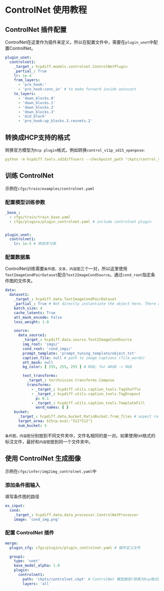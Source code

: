 # ControlNet 使用教程

## ControlNet 插件配置
ControlNet在这里作为插件来定义，所以在配置文件中，需要在`plugin_unet`中配置ControlNet。
```yaml
plugin_unet:
  controlnet1:
    _target_: hcpdiff.models.controlnet.ControlNetPlugin
    _partial_: True
    lr: 1e-4
    from_layers:
      - 'pre_hook:'
      - 'pre_hook:conv_in' # to make forward inside autocast
    to_layers:
      - 'down_blocks.0'
      - 'down_blocks.1'
      - 'down_blocks.2'
      - 'down_blocks.3'
      - 'mid_block'
      - 'pre_hook:up_blocks.3.resnets.2'
```

## 转换成HCP支持的格式

转换官方模型为`hcp plugin`格式，例如转换`control_v11p_sd15_openpose`:
```yaml
python -m hcpdiff.tools.sd2diffusers --checkpoint_path "ckpts/control_v11p_sd15_openpose.pth" --original_config_file "ckpts/control_v11p_sd15_openpose.yaml" --dump_path "ckpts/control_v11p_sd15_openpose" --controlnet
```

## 训练 ControlNet

示例在`cfgs/train/examples/controlnet.yaml`

### 配置模型训练参数

```yaml
_base_:
  - cfgs/train/train_base.yaml
  - cfgs/plugins/plugin_controlnet.yaml # include controlnet plugin


plugin_unet:
  controlnet1:
    lr: 1e-5 # 修改学习率
```

### 配置数据集

ControlNet训练需要`条件图，文本，内容图`三个一对，所以这里使用`TextImageCondPairDataset`配合`Text2ImageCondSource`。通过`cond_root`指定条件图的文件夹。
```yaml
data:
  dataset1:
    _target_: hcpdiff.data.TextImageCondPairDataset
    _partial_: True # Not directly instantiate the object here. There are other parameters to be added in the runtime.
    batch_size: 4
    cache_latents: True
    att_mask_encode: False
    loss_weight: 1.0

    source:
      data_source1:
        _target_: hcpdiff.data.source.Text2ImageCondSource
        img_root: 'imgs/'
        cond_root: 'cond_imgs/'
        prompt_template: 'prompt_tuning_template/object.txt'
        caption_file: null # path to image captions (file_words)
        att_mask: null
        bg_color: [ 255, 255, 255 ] # RGB; for ARGB -> RGB

        text_transforms:
          _target_: torchvision.transforms.Compose
          transforms:
            - _target_: hcpdiff.utils.caption_tools.TagShuffle
            - _target_: hcpdiff.utils.caption_tools.TagDropout
              p: 0.1
            - _target_: hcpdiff.utils.caption_tools.TemplateFill
              word_names: { }
    bucket:
      _target_: hcpdiff.data.bucket.RatioBucket.from_files # aspect ratio bucket
      target_area: ${hcp.eval:"512*512"}
      num_bucket: 5
```
`条件图，内容图`分别放到不同文件夹中，文件名相同的是一对。如果使用txt格式的标注文件，最好和`内容图`放到同一个文件夹中。

## 使用 ControlNet 生成图像

示例在`cfgs/infer/img2img_controlnet.yaml`中

### 添加条件图输入

填写条件图的路径
```yaml
ex_input:
  cond:
    _target_: hcpdiff.data.data_processor.ControlNetProcessor
    image: 'cond_img.png'
```

### 配置 ControlNet 插件

```yaml
merge:
  plugin_cfg: cfgs/plugins/plugin_controlnet.yaml # 插件定义文件

  group1:
    type: 'unet'
    base_model_alpha: 1.0
    plugin:
      controlnet1:
        path: 'ckpts/controlnet.ckpt' # ControlNet 模型路径(转换为hcp格式的)
        layers: 'all'
```

